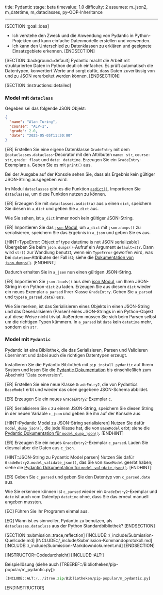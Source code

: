 title: Pydantic
stage: beta
timevalue: 1.0
difficulty: 2
assumes: m_json2, m_datetime, m_dataclasses, py-OOP-Inheritance

---

[SECTION::goal::idea]

- Ich verstehe den Zweck und die Anwendung von Pydantic in Python-Projekten und kann einfache
  Datenmodelle erstellen und verwenden.
- Ich kann den Unterschied zu Datenklassen zu erklären und geeignete Einsatzgebiete erkennen.
  [ENDSECTION]


[SECTION::background::default]
Pydantic macht die Arbeit mit strukturierten Daten in Python deutlich einfacher.
Es prüft automatisch die Datentypen, konvertiert Werte und sorgt dafür, dass Daten
zuverlässig von und zu JSON verarbeitet werden können.
[ENDSECTION]


[SECTION::instructions::detailed]

### Model mit `dataclass`

Gegeben sei das folgende JSON Objekt:

```json
{
  "name": "Alan Turing",
  "course": "ALP-1",
  "grade": 2.0,
  "date": "2025-05-05T11:30:00"
}
```

[ER] Erstellen Sie eine eigene Datenklasse `GradeEntry` mit dem `@dataclasses.dataclass`-Decorator
mit den Attributen `name: str`, `course: str`, `grade: float` und `date: datetime`.
Erzeugen Sie ein `GradeEntry`-Exemplare `a`.
Geben Sie es mit `print()` aus.

Bei der Ausgabe auf der Konsole sehen Sie, dass als Ergebnis kein gültiger
JSON-String ausgegeben wird.

Im Modul `dataclasses` gibt es die Funktion
[`asdict()`](https://docs.python.org/3/library/dataclasses.html#dataclasses.asdict).
Importieren Sie `dataclasses`, um diese Funktion nutzen zu können.

[ER] Erzeugen Sie mit `dataclasses.asdict(a)` aus `a` einen `dict`, speichern Sie
diesen in `a_dict` und geben Sie `a_dict` aus.

Wie Sie sehen, ist `a_dict` immer noch kein gültiger JSON-String.

[ER] Importieren Sie das
[`json` Modul](https://docs.python.org/3/library/json.html),
um `a_dict` mit `json.dumps()` zu serialisieren, speichern Sie das Ergebnis in
`a_json` und geben Sie es aus.

[HINT::TypeError: Object of type datetime is not JSON serializable]
Übergeben Sie beim `json.dumps()`-Aufruf ein Argument `default=str`.
Dann wird `str()` zur Wandlung benutzt, wenn ein `TypeError` geworfen wird,
was bei `datetime`-Attributen der Fall ist; siehe die
[Dokumentation von `json.dumps()`](https://docs.python.org/3/library/json.html#json.dumps).
[ENDHINT]

Dadurch erhalten Sie in `a_json` nun einen gültigen JSON-String.

[ER] Importieren Sie `json.loads()` aus dem
[json Modul](https://docs.python.org/3/library/json.html),
um Ihren JSON-String in ein Python-`dict` zu laden.
Erzeugen Sie aus diesem `dict` wieder ein neues Exemplar `a_parsed` Ihrer Klasse `GradeEntry`.
Geben Sie `a_parsed` und `type(a_parsed.date)` aus.

Wie Sie merken, ist das Serialisieren eines Objekts in einen JSON-String und das
Deserialisieren (Parsen) eines JSON-Strings in ein Python-Objekt
auf diese Weise nicht trivial.
Außerdem müssen Sie sich beim Parsen selbst um die richtigen Typen kümmern.
In `a_parsed` ist `date` kein `datetime` mehr, sondern ein `str`.

### Model mit `Pydantic`

Pydantic ist eine Bibliothek, die das Serialisieren, Parsen und Validieren übernimmt
und dabei auch die richtigen Datentypen erzeugt.

Installieren Sie die Pydantic Bibliothek mit `pip install pydantic`
auf Ihrem System und lesen Sie die
[Pydantic Dokumentation](https://docs.pydantic.dev/latest/concepts/models/)
bis einschließlich zum Abschnitt "Data conversion".

[ER] Erstellen Sie eine neue Klasse `GradeEntry2`, die von Pydantics `BaseModel` erbt
und wieder das oben gegebene JSON-Schema abbildet.

[ER] Erzeugen Sie ein neues `GradeEntry2`-Exemplar `c`.

[ER] Serialisieren Sie `c` zu einem JSON-String, speichern Sie diesen String
in der neuen Variable `c_json` und geben Sie ihn auf der Konsole aus.

[HINT::Pydantic Model zu JSON-String serialisieren]
Nutzen Sie dafür `model_dump_json()`, die jede Klasse hat, die von `BaseModel` erbt;
siehe die
[Pydantic Dokumentation für `model_dump_json()`](https://docs.pydantic.dev/latest/concepts/serialization/#modelmodel_dump_json).
[ENDHINT]

[ER] Erzeugen Sie ein neues `GradeEntry2`-Exemplar `c_parsed`.
Laden Sie diesmal aber die Daten aus `c_json`.

[HINT::JSON-String zu Pydantic Model parsen]
Nutzen Sie dafür `GradeEntry2.model_validate_json()`, das Sie von `BaseModel` geerbt haben;
siehe die
[Pydantic Dokumentation für `model_validate_json()`](https://docs.pydantic.dev/latest/concepts/models/#validating-data).
[ENDHINT]

[ER] Geben Sie `c_parsed` und geben Sie den Datentyp von `c_parsed.date` aus.

Wie Sie erkennen können ist `c_parsed` wieder ein `GradeEntry2`-Exemplar und
`date` ist auch vom Datentyp `datetime` ohne, dass Sie das erneut manuell angeben mussten.

[EC] Führen Sie Ihr Programm einmal aus.

[EQ] Wann ist es sinnvoller, Pydantic zu benutzen, als `dataclasses.dataclass`
aus der Python Standardbibliothek?
[ENDSECTION]


[SECTION::submission::trace,reflection]
[INCLUDE::/_include/Submission-Quellcode.md]
[INCLUDE::/_include/Submission-Kommandoprotokoll.md]
[INCLUDE::/_include/Submission-Markdowndokument.md]
[ENDSECTION]


[INSTRUCTOR::Codedurchsicht]
[INCLUDE::ALT:]

Beispiellösung (siehe auch [TREEREF::/Bibliotheken/pip-popular/m_pydantic.py]):
```py
[INCLUDE::ALT:/../itree.zip/Bibliotheken/pip-popular/m_pydantic.py]
```
[ENDINSTRUCTOR]
